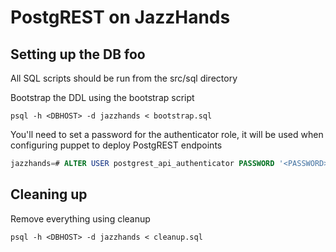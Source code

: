# PostgREST on JazzHands

## Setting up the DB foo

All SQL scripts should be run from the src/sql directory

Bootstrap the DDL using the bootstrap script

```shell
psql -h <DBHOST> -d jazzhands < bootstrap.sql
```

You'll need to set a password for the authenticator role, it will be used when configuring puppet to deploy PostgREST endpoints

```sql
jazzhands=# ALTER USER postgrest_api_authenticator PASSWORD '<PASSWORD>';
```

## Cleaning up

Remove everything using cleanup

```shell
psql -h <DBHOST> -d jazzhands < cleanup.sql
```